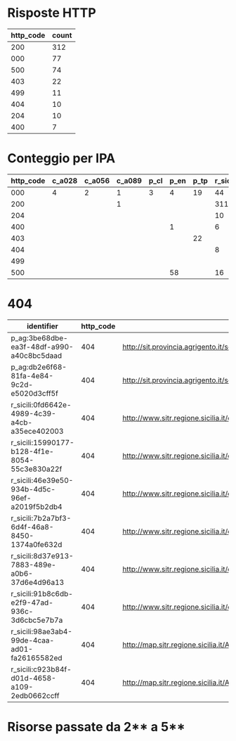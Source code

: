 # Risposte HTTP

| http_code | count |
| --- | --- |
| 200 | 312 |
| 000 | 77 |
| 500 | 74 |
| 403 | 22 |
| 499 | 11 |
| 404 | 10 |
| 204 | 10 |
| 400 | 7 |

# Conteggio per IPA 

| http_code | c_a028 | c_a056 | c_a089 | p_cl | p_en | p_tp | r_sicili | p_ag |
| --- | --- | --- | --- | --- | --- | --- | --- | --- |
| 000 | 4 | 2 | 1 | 3 | 4 | 19 | 44 |  |
| 200 |  |  | 1 |  |  |  | 311 |  |
| 204 |  |  |  |  |  |  | 10 |  |
| 400 |  |  |  |  | 1 |  | 6 |  |
| 403 |  |  |  |  |  | 22 |  |  |
| 404 |  |  |  |  |  |  | 8 | 2 |
| 499 |  |  |  |  |  |  |  | 11 |
| 500 |  |  |  |  | 58 |  | 16 |  |

# 404

| identifier | http_code | references |
| --- | --- | --- |
| p_ag:3be68dbe-ea3f-48df-a990-a40c8bc5daad | 404 | http://sit.provincia.agrigento.it/scaricabili/CTCM5K/ |
| p_ag:db2e6f68-81fa-4e84-9c2d-e5020d3cff5f | 404 | http://sit.provincia.agrigento.it/scaricabili/grafo/grafo_9_agosto_2011.zip |
| r_sicili:0fd6642e-4989-4c39-a4cb-a35ece402003 | 404 | http://www.sitr.regione.sicilia.it/component/option,com_docman/task,doc_details/gid,24/Itemid,105/ |
| r_sicili:15990177-b128-4f1e-8054-55c3e830a22f | 404 | http://www.sitr.regione.sicilia.it/component/option,com_docman/task,doc_details/gid,24/Itemid,105/ |
| r_sicili:46e39e50-934b-4d5c-96ef-a2019f5b2db4 | 404 | http://www.sitr.regione.sicilia.it/component/option,com_docman/task,doc_download/gid,5/Itemid,105/ |
| r_sicili:7b2a7bf3-6d4f-46a8-8450-1374a0fe632d | 404 | http://www.sitr.regione.sicilia.it/component/option,com_docman/task,doc_details/gid,24/Itemid,105/ |
| r_sicili:8d37e913-7883-489e-a0b6-37d6e4d96a13 | 404 | http://www.sitr.regione.sicilia.it/component/option,com_docman/task,doc_details/gid,24/Itemid,105/ |
| r_sicili:91b8c6db-e2f9-47ad-936c-3d6cbc5e7b7a | 404 | http://www.sitr.regione.sicilia.it/component/option,com_docman/task,doc_download/gid,1/Itemid,105/ |
| r_sicili:98ae3ab4-99de-4caa-ad01-fa26165582ed | 404 | http://map.sitr.regione.sicilia.it/ArcGIS/services/CTR_LimitiAmministrativi/MapServer/WFSServer |
| r_sicili:c923b84f-d01d-4658-a109-2edb0662ccff | 404 | http://map.sitr.regione.sicilia.it/ArcGIS/services/CTR_LimitiAmministrativi/MapServer/WMSServer |

# Risorse passate da 2** a 5**

